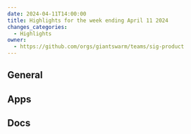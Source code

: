 ```yaml
---
date: 2024-04-11T14:00:00
title: Highlights for the week ending April 11 2024
changes_categories:
  - Highlights
owner:
  - https://github.com/orgs/giantswarm/teams/sig-product
---
```

## General

## Apps

## Docs

